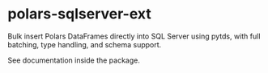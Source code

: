 # polars-sqlserver-ext

Bulk insert Polars DataFrames directly into SQL Server using pytds, with 
full batching, type handling, and schema support.

See documentation inside the package.
